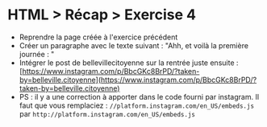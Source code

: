 # HTML > Récap > Exercise 4

  * Reprendre la page créée à l'exercice précédent
  * Créer un paragraphe avec le texte suivant : "Ahh, et voilà la première journée : "
  * Intégrer le post de bellevillecitoyenne sur la rentrée juste ensuite : [https://www.instagram.com/p/BbcGKc8BrPD/?taken-by=belleville.citoyenne](https://www.instagram.com/p/BbcGKc8BrPD/?taken-by=belleville.citoyenne)
  * PS : il y a une correction à apporter dans le code fourni par instagram. Il faut que vous remplaciez : `//platform.instagram.com/en_US/embeds.js` par `http://platform.instagram.com/en_US/embeds.js`

